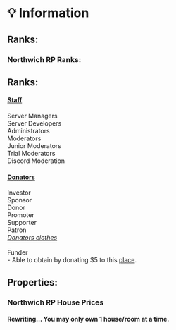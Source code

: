 # 💡 Information

## Ranks:

### Northwich RP Ranks:

## Ranks:

#### [Staff](https://docs.google.com/spreadsheets/d/1SGV03Xm\_\_ADFHnq-e7KhRImln1vKRIQ8IbYjGmEZ3D0/edit#gid=1681076238)

Server Managers\
Server Developers\
Administrators\
Moderators\
Junior Moderators\
Trial Moderators\
Discord Moderation

#### [Donators](https://store.northwichrp.com)

Investor \
Sponsor \
Donor \
Promoter \
Supporter \
Patron\
[_Donators clothes_](../items/armor/donator.md)\
\
Funder\
\- Able to obtain by donating $5 to this [place](https://ko-fi.com/northwich).

## Properties:

### Northwich RP House Prices

#### Rewriting...  You may only own 1 house/room at a time.
